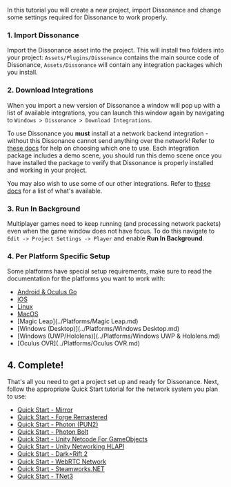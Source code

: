 In this tutorial you will create a new project, import Dissonance and change some settings required for Dissonance to work properly.

### 1. Import Dissonance

Import the Dissonance asset into the project. This will install two folders into your project: `Assets/Plugins/Dissonance` contains the main source code of Dissonance, `Assets/Dissonance` will contain any integration packages which you install.

### 2. Download Integrations

When you import a new version of Dissonance a window will pop up with a list of available integrations, you can launch this window again by navigating to `Windows > Dissonance > Download Integrations`.

To use Dissonance you **must** install at a network backend integration - without this Dissonance cannot send anything over the network! Refer to [these docs](Choosing-A-Network.md) for help on choosing which one to use. Each integration package includes a demo scene, you should run this demo scene once you have installed the package to verify that Dissonance is properly installed and working in your project.

You may also wish to use some of our other integrations. Refer to [these docs](Other-Integrations) for a list of what's available.

### 3. Run In Background

Multiplayer games need to keep running (and processing network packets) even when the game window does not have focus. To do this navigate to `Edit -> Project Settings -> Player` and enable **Run In Background**.

### 4. Per Platform Specific Setup

Some platforms have special setup requirements, make sure to read the documentation for the platforms you want to work with:

 - [Android & Oculus Go](../Platforms/Android.md)
 - [iOS](../Platforms/iOS.md)
 - [Linux](../Platforms/Linux.md)
 - [MacOS](../Platforms/MacOS.md)
 - [Magic Leap](../Platforms/Magic Leap.md)
 - [Windows (Desktop)](../Platforms/Windows Desktop.md)
 - [Windows (UWP/Hololens)](../Platforms/Windows UWP & Hololens.md)
 - [Oculus OVR](../Platforms/Oculus OVR.md)

## 4. Complete!

That's all you need to get a project set up and ready for Dissonance. Next, follow the appropriate Quick Start tutorial for the network system you plan to use:

 - [Quick Start - Mirror](Quick-Start-Mirror.md)
 - [Quick Start - Forge Remastered](Quick-Start-Forge-Remastered.md)
 - [Quick Start - Photon (PUN2)](Quick-Start-Photon.md)
 - [Quick Start - Photon Bolt](Quick-Start-Photon-Bolt.md)
 - [Quick Start - Unity Netcode For GameObjects](Quick-Start-Unity-NFGO.md)
 - [Quick Start - Unity Networking HLAPI](Quick-Start-UNet-HLAPI.md)
 - [Quick Start - Dark🗲Rift 2](Quick-Start-DR2.md)
 - [Quick Start - WebRTC Network](Quick-Start-PureP2P.md)
 - [Quick Start - Steamworks.NET](Quick-Start-Steamworks.Net-P2P.md)
 - [Quick Start - TNet3](Quick-Start-TNet3.md)